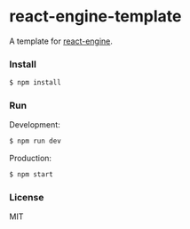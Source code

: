 # react-engine-template

A template for [react-engine](https://github.com/paypal/react-engine).

### Install

```sh
$ npm install
```

### Run

Development:
```sh
$ npm run dev
```

Production:
```sh
$ npm start
```

### License

MIT
